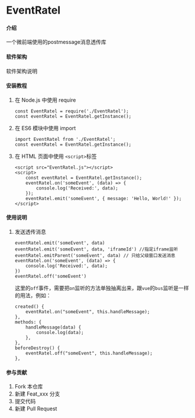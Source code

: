 # EventRatel

#### 介绍
一个微前端使用的postmessage消息透传库

#### 软件架构
软件架构说明


#### 安装教程

1.  在 Node.js 中使用 require

    ```
    const EventRatel = require('./EventRatel');
    const eventRatel = EventRatel.getInstance();
    ```

2.  在 ES6 模块中使用 import

    ```
    import EventRatel from './EventRatel';
    const eventRatel = EventRatel.getInstance();
    ```
3.  在 HTML 页面中使用 ``<script>``标签

    ```
    <script src="EventRatel.js"></script>
    <script>
        const eventRatel = EventRatel.getInstance();
        eventRatel.on('someEvent', (data) => {
            console.log('Received:', data);
        });
        eventRatel.emit('someEvent', { message: 'Hello, World!' });
    </script>
    ```

#### 使用说明

1.  发送透传消息
    ```
    eventRatel.emit('someEvent', data)
    eventRatel.emit('someEvent', data, 'iframeId') //指定iframe监听
    eventRatel.emitParent('someEvent', data) // 只给父级窗口发送消息
    eventRatel.on('someEvent', (data) => {
        console.log('Received:', data);
    })
    eventRatel.off('someEvent')

    ```
    这里的`off`事件，需要把`on`监听的方法单独抽离出来，跟`vue`的`bus`监听是一样的用法，例如：
    ```
    created() {
        eventRatel.on("someEvent", this.handleMessage);
    },
    methods: {
        handleMessage(data) {
            console.log(data);
        },
    },
    beforeDestroy() {
        eventRatel.off("someEvent", this.handleMessage);
    },
    ```

#### 参与贡献

1.  Fork 本仓库
2.  新建 Feat_xxx 分支
3.  提交代码
4.  新建 Pull Request
